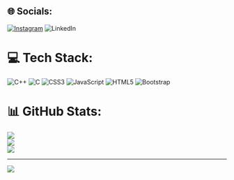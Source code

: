 
## 🌐 Socials:
[![Instagram](https://img.shields.io/badge/Instagram-%23E4405F.svg?logo=Instagram&logoColor=white)](https://instagram.com/rahul_hore) ![LinkedIn](https://img.shields.io/badge/LinkedIn-%230077B5.svg?logo=linkedin&logoColor=white)

# 💻 Tech Stack:
![C++](https://img.shields.io/badge/c++-%2300599C.svg?style=flat&logo=c%2B%2B&logoColor=white) ![C](https://img.shields.io/badge/c-%2300599C.svg?style=flat&logo=c&logoColor=white) ![CSS3](https://img.shields.io/badge/css3-%231572B6.svg?style=flat&logo=css3&logoColor=white) ![JavaScript](https://img.shields.io/badge/javascript-%23323330.svg?style=flat&logo=javascript&logoColor=%23F7DF1E) ![HTML5](https://img.shields.io/badge/html5-%23E34F26.svg?style=flat&logo=html5&logoColor=white) ![Bootstrap](https://img.shields.io/badge/bootstrap-%23563D7C.svg?style=flat&logo=bootstrap&logoColor=white)
# 📊 GitHub Stats:
![](https://github-readme-stats.vercel.app/api?username=RahulHore26&theme=algolia&hide_border=false&include_all_commits=true&count_private=true)<br/>
![](https://github-readme-streak-stats.herokuapp.com/?user=RahulHore26&theme=algolia&hide_border=false)<br/>
![](https://github-readme-stats.vercel.app/api/top-langs/?username=RahulHore26&theme=algolia&hide_border=false&include_all_commits=true&count_private=true&layout=compact)

---
[![](https://visitcount.itsvg.in/api?id=RahulHore26&icon=0&color=0)](https://visitcount.itsvg.in)

<!-- Proudly created with GPRM ( https://gprm.itsvg.in ) -->
